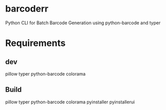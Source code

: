 # barcoderr
Python CLI for Batch Barcode Generation using python-barcode and typer

# Requirements
## dev
pillow
typer
python-barcode
colorama

## Build
pillow
typer
python-barcode
colorama
pyinstaller
pyinstallerui
